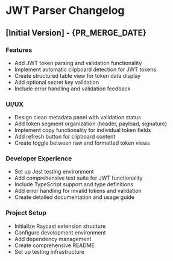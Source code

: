 # JWT Parser Changelog

## [Initial Version] - {PR_MERGE_DATE}

### Features
- Add JWT token parsing and validation functionality
- Implement automatic clipboard detection for JWT tokens
- Create structured table view for token data display
- Add optional secret key validation
- Include error handling and validation feedback

### UI/UX
- Design clean metadata panel with validation status
- Add token segment organization (header, payload, signature)
- Implement copy functionality for individual token fields
- Add refresh button for clipboard content
- Create toggle between raw and formatted token views

### Developer Experience
- Set up Jest testing environment
- Add comprehensive test suite for JWT functionality
- Include TypeScript support and type definitions
- Add error handling for invalid tokens and validation
- Create detailed documentation and usage guide

### Project Setup
- Initialize Raycast extension structure
- Configure development environment
- Add dependency management
- Create comprehensive README
- Set up testing infrastructure